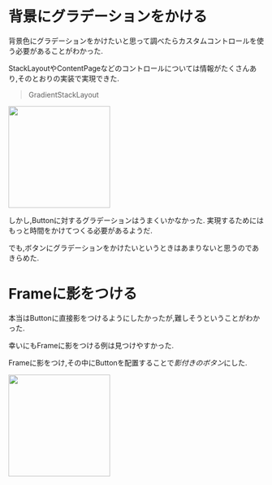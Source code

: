 # 背景にグラデーションをかける
背景色にグラデーションをかけたいと思って調べたらカスタムコントロールを使う必要があることがわかった.

StackLayoutやContentPageなどのコントロールについては情報がたくさんあり,そのとおりの実装で実現できた.

>GradientStackLayout

<img src="https://user-images.githubusercontent.com/43431002/72192908-af360a00-344a-11ea-8d49-e7c10e15307b.jpg" width="200px"/>

しかし,Buttonに対するグラデーションはうまくいかなかった.
実現するためにはもっと時間をかけてつくる必要があるようだ.

でも,ボタンにグラデーションをかけたいというときはあまりないと思うのであきらめた.


# Frameに影をつける
本当はButtonに直接影をつけるようにしたかったが,難しそうということがわかった.

幸いにもFrameに影をつける例は見つけやすかった.

Frameに影をつけ,その中にButtonを配置することで*影付きのボタン*にした.

<img src="https://user-images.githubusercontent.com/43431002/72208425-be1dca80-34e5-11ea-9725-b330d3b039a8.png" width="200px"/>

